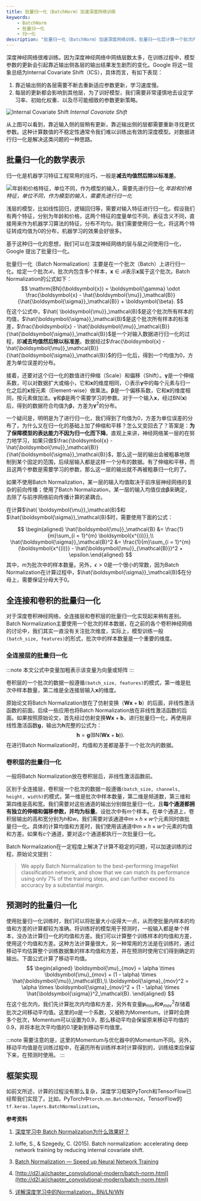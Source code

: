 ```yaml
---
title: 批量归一化（BatchNorm）加速深度网络训练
keywords: 
    - BatchNorm
    - 批量归一化
    - 归一化 
description: "批量归一化（BatchNorm）加速深度网络训练，批量归一化层计算一个批次内的均值和方差，可以插入到全连接层或卷积层之间。"
---
```




深度神经网络很难训练。因为深度神经网络中网络层数太多，在训练过程中，模型参数的更新会引起靠近输出侧各层的输出结果发生剧烈的变化。Google 将这一现象总结为Internal Covariate Shift（ICS），具体而言，有如下表现：

1. 靠近输出侧的各层需要不断去重新适应参数更新，学习速度慢。
2. 每层的更新都会影响到其他层，为了训好模型，我们需要非常谨慎地去设定学习率、初始化权重、以及尽可能细致的参数更新策略。

![Internal Covariate Shift](http://aixingqiu-1258949597.cos.ap-beijing.myqcloud.com/2020-12-18-075558.png)
*Internal Covariate Shift*

从上图可以看到，靠近输入侧的层稍有更新，靠近输出侧的层都需要重新寻找更优参数。这种计算数值的不稳定性通常令我们难以训练出有效的深度模型。对数据进行归一化是解决这类问题的一种思路。

## 批量归一化的数学表示

归一化是机器学习特征工程常用的技巧，一般是**减去均值然后除以标准差**。

![年龄和价格特征，单位不同，作为模型的输入，需要先进行归一化](http://aixingqiu-1258949597.cos.ap-beijing.myqcloud.com/2020-12-18-075606.png)
*年龄和价格特征，单位不同，作为模型的输入，需要先进行归一化*

浅层的模型，比如线性回归，逻辑回归等，需要对输入特征进行归一化。假设我们有两个特征，分别为年龄和价格，这两个特征的度量单位不同，表征含义不同，直接用来作为机器学习算法的特征，分布不均匀。我们需要使用归一化，将这两个特征转成均值为0的分布，机器学习的效果会好很多。

基于这种归一化的思想，我们可以在深度神经网络的层与层之间使用归一化，Google 提出了批量归一化。

批量归一化（Batch Normalization）主要是在一个批次（Batch）上进行归一化。给定一个批次$\mathcal{B}$，批次内包含多个样本，$\boldsymbol{x} \in \mathcal{B}$表示$\boldsymbol{x}$属于这个批次。Batch Normalization的公式如下：
$$
\mathrm{BN}(\boldsymbol{x}) = \boldsymbol{\gamma} \odot \frac{\boldsymbol{x} - \hat{\boldsymbol{\mu}}_\mathcal{B}}{\hat{\boldsymbol{\sigma}}_\mathcal{B}} + \boldsymbol{\beta}.
$$
在这个公式中，$\hat{ \boldsymbol{\mu}}_\mathcal{B}$是这个批次所有样本的均值，$\hat{\boldsymbol{\sigma}}_\mathcal{B}$是这个批次所有样本的标准差，$\frac{\boldsymbol{x} - \hat{\boldsymbol{\mu}}_\mathcal{B}}{\hat{\boldsymbol{\sigma}}_\mathcal{B}}$是一个对输入数据进行归一化的过程，即**减去均值然后除以标准差**。数据经过$\frac{\boldsymbol{x} - \hat{\boldsymbol{\mu}}_\mathcal{B}}{\hat{\boldsymbol{\sigma}}_\mathcal{B}}$的归一化后，得到一个均值为0，方差为单位误差的分布。

接着，还要对这个归一化的数值进行伸缩（Scale）和偏移（Shift）。$\boldsymbol{\gamma}$是一个伸缩系数，可以对数据扩大或缩小，它和$\boldsymbol{x}$的维度相同，$\odot$表示$\boldsymbol{\gamma}$中的每个元素与归一化之后的$\boldsymbol{x}$按元素（Element-wise）做乘法。$\boldsymbol{\beta}$是一个偏移系数，它和$\boldsymbol{x}$的维度相同，按元素做加法。$\boldsymbol{\gamma}$和$\boldsymbol{\beta}$是两个需要学习的参数。对于一个输入$\boldsymbol{x}$，经过$\mathrm{BN}(\boldsymbol{x})$后，得到的数据符合均值为$\boldsymbol{\beta}$，方差为$\boldsymbol{\gamma}^2$的分布。

一个疑问是，明明是为了进行归一化，我们得到了均值为0，方差为单位误差的分布了，为什么又在归一化的基础上加了伸缩和平移？怎么又变回去了？答案是：**为了保障模型的表达能力不因为归一化而下降**。直观上来讲，神经网络某一层的在努力地学习，如果只做$\frac{\boldsymbol{x} - \hat{\boldsymbol{\mu}}_\mathcal{B}}{\hat{\boldsymbol{\sigma}}_\mathcal{B}}$，那么这一层的输出会被粗暴地限制到某个固定的范围，后续层输入都是这样一个分布的数据。有了伸缩和平移，而且这两个参数是需要学习的参数，那么这一层的输出就不再被粗暴归一化的了。

如果不使用Batch Normalization，某一层的输入均值取决于前序层神经网络的复杂的前向传播；使用了Batch Normalization，某一层的输入均值仅由$\boldsymbol{\beta}$来确定，去除了与前序网络前向传播计算的紧耦合。

在计算$\hat{ \boldsymbol{\mu}}_\mathcal{B}$和$\hat{\boldsymbol{\sigma}}_\mathcal{B}$时，需要使用下面的公式：

$$
\begin{aligned} \hat{\boldsymbol{\mu}}_\mathcal{B} &= \frac{1}{m}\sum_{i = 1}^{m} \boldsymbol{x^{(i)}},\\
\hat{\boldsymbol{\sigma}}_\mathcal{B}^2 &= \frac{1}{m}\sum_{i = 1}^{m} (\boldsymbol{x^{(i)}} - \hat{\boldsymbol{\mu}}_{\mathcal{B}})^2 + \epsilon.\end{aligned}
$$
其中，$m$为批次中的样本数量。另外，$\epsilon > 0$是一个很小的常数，因为Batch Normalization在计算过程中，$\hat{\boldsymbol{\sigma}}_\mathcal{B}$在分母上，需要保证分母大于0。

## 全连接和卷积的批量归一化

对于深度卷积神经网络，全连接层和卷积层的批量归一化实现起来稍有差别。Batch Normalization主要使用一个批次的样本数据，在之前的各个卷积神经网络的讨论中，我们其实一直没有关注批次维度，实际上，模型训练一般`(batch_size, features)`的形式，批次中的样本数量是一个重要的维度。

### 全连接层的批量归一化

:::note
本文公式中变量加粗表示该变量为向量或矩阵
:::

卷积层的一个批次的数据一般遵循`(batch_size, features)`的模式，第一维是批次中样本数量，第二维是全连接层输入$\boldsymbol{x}$的维度。

原始论文将Batch Normalization放在了仿射变换（$\mathbf{W}\boldsymbol{x} + \mathbf{b}$）的后面，非线性激活函数的前面。后续一些应用也将Batch Normalization放在非线性激活函数的后面。如果按照原始论文，首先经过仿射变换$\mathbf{W}\boldsymbol{x} + \mathbf{b}$，进行批量归一化，再使用非线性激活函数$\mathbf{g}$，输出为$\mathbf{h}$完整的公式为：
$$
\mathbf{h} = \mathbf{g}(\mathrm{BN}(\mathbf{W}\boldsymbol{x} + \mathbf{b}) ).
$$
在进行Batch Normalization时，均值和方差都是基于一个批次内的数据。

### 卷积层的批量归一化

一般将Batch Normalization放在卷积层后，非线性激活函数前。

区别于全连接层，卷积层一个批次的数据一般遵循`(batch_size, channels, height, width)`的模式，第一维是批次中样本数量，第二维是频道数，第三维和第四维是高和宽。我们需要对这些通道的输出分别做批量归一化，且**每个通道都拥有独立的伸缩和偏移参数，并均为标量**。设批次中有$m$个样本。在单个通道上，卷积层输出的高和宽分别为$h$和$w$。我们需要对该通道中$m \times h \times w$个元素同时做批量归一化。具体的计算均值和方差时，我们使用该通道中$m \times h \times w$个元素的均值和方差。如果有$c$个通道，要对这$c$个通道都执行一次批量归一化。

Batch Normalization在一定程度上解决了计算不稳定的问题，可以加速训练的过程，原始论文提到：

> We apply Batch Normalization to the best-performing ImageNet classification network, and show that we can match its performance using only 7% of the training steps, and can further exceed its accuracy by a substantial margin.

## 预测时的批量归一化

使用批量归一化训练时，我们可以将批量大小设得大一点，从而使批量内样本的均值和方差的计算都较为准确。将训练好的模型用于预测时，一般输入都是单个样本，没办法计算归一化的均值和方差。我们可以计算整个训练样本的均值和方差，使用这个均值和方差。这种方法计算量很大，另一种常用的方法是在训练时，通过移动平均估算整个训练数据集的样本均值和方差，并在预测时使用它们得到确定的输出。下面公式计算了移动平均值。
$$
\begin{aligned} 
\boldsymbol{\mu}_{mov} = \alpha \times \boldsymbol{\mu}_{mov} + (1 - \alpha) \times \hat{\boldsymbol{\mu}}_\mathcal{B},\\
\boldsymbol{\sigma}_{mov}^2 = \alpha \times \boldsymbol{\sigma}_{mov}^2 + (1 - \alpha) \times \hat{\boldsymbol{\sigma}}^2_\mathcal{B}.
\end{aligned}
$$
在这个批次内，我们先计算批次内均值和方差，另外有变量$\boldsymbol{\mu}_{mov}$和$\boldsymbol{\sigma}_{mov}^2$存储着批次之间移动平均值。这里的$\alpha$是一个系数，又被称为Momentum。计算时会跨多个批次，Momentum可以设置为0.9，那么移动平均会保留原来移动平均值的0.9，并将本批次平均值的0.1更新到移动平均值里。

:::note
需要注意的是，这里的Momentum与优化器中的Momentum不同。另外，移动平均值是在训练过程中，在遍历所有训练样本时计算得到的，训练结束后保留下来，在预测时使用。
:::

## 框架实现

如前文所述，计算的过程没有那么复杂，深度学习框架PyTorch和TensorFlow已经帮我们实现了。比如，PyTorch中`torch.nn.BatchNorm2d`，TensorFlow的`tf.keras.layers.BatchNormalization`。



**参考资料**

1. [深度学习中 Batch Normalization为什么效果好？](https://www.zhihu.com/question/38102762/answer/85238569)
2. Ioffe, S., & Szegedy, C. (2015). Batch normalization: accelerating deep network training by reducing internal covariate shift.
3. [Batch Normalization — Speed up Neural Network Training](https://medium.com/@ilango100/batch-normalization-speed-up-neural-network-training-245e39a62f85)
4. [http://d2l.ai/chapter_convolutional-modern/batch-norm.html](http://d2l.ai/chapter_convolutional-modern/batch-norm.html)

5. [详解深度学习中的Normalization，BN/LN/WN](https://zhuanlan.zhihu.com/p/33173246)